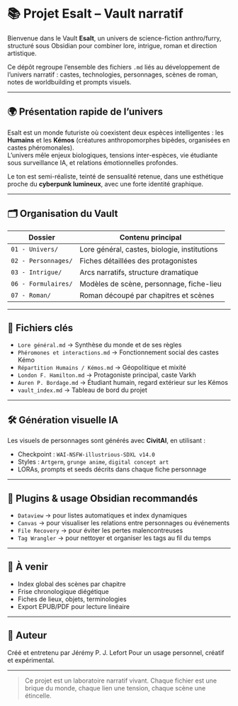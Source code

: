 # 📚 Projet Esalt – Vault narratif

Bienvenue dans le Vault **Esalt**, un univers de science-fiction anthro/furry, structuré sous Obsidian pour combiner lore, intrigue, roman et direction artistique.

Ce dépôt regroupe l’ensemble des fichiers `.md` liés au développement de l’univers narratif : castes, technologies, personnages, scènes de roman, notes de worldbuilding et prompts visuels.

---

## 🌍 Présentation rapide de l’univers

Esalt est un monde futuriste où coexistent deux espèces intelligentes : les **Humains** et les **Kémos** (créatures anthropomorphes bipèdes, organisées en castes phéromonales).  
L’univers mêle enjeux biologiques, tensions inter-espèces, vie étudiante sous surveillance IA, et relations émotionnelles profondes.

Le ton est semi-réaliste, teinté de sensualité retenue, dans une esthétique proche du **cyberpunk lumineux**, avec une forte identité graphique.

---

## 🗂️ Organisation du Vault

| Dossier                  | Contenu principal |
|--------------------------|-------------------|
| `01 - Univers/`          | Lore général, castes, biologie, institutions |
| `02 - Personnages/`      | Fiches détaillées des protagonistes |
| `03 - Intrigue/`         | Arcs narratifs, structure dramatique |
| `06 - Formulaires/`      | Modèles de scène, personnage, fiche-lieu |
| `07 - Roman/`            | Roman découpé par chapitres et scènes |

---

## 🧭 Fichiers clés

- `Lore général.md` → Synthèse du monde et de ses règles
- `Phéromones et interactions.md` → Fonctionnement social des castes Kémo
- `Répartition Humains / Kémos.md` → Géopolitique et mixité
- `London F. Hamilton.md` → Protagoniste principal, caste Varkh
- `Auren P. Bordage.md` → Étudiant humain, regard extérieur sur les Kémos
- `vault_index.md` → Tableau de bord du projet

---

## 🛠️ Génération visuelle IA

Les visuels de personnages sont générés avec **CivitAI**, en utilisant :
- Checkpoint : `WAI-NSFW-illustrious-SDXL v14.0`
- Styles : `Artgerm`, `grunge anime`, `digital concept art`
- LORAs, prompts et seeds décrits dans chaque fiche personnage

---

## 🧪 Plugins & usage Obsidian recommandés

- `Dataview` → pour listes automatiques et index dynamiques
- `Canvas` → pour visualiser les relations entre personnages ou événements
- `File Recovery` → pour éviter les pertes malencontreuses
- `Tag Wrangler` → pour nettoyer et organiser les tags au fil du temps

---

## 📄 À venir

- Index global des scènes par chapitre
- Frise chronologique diégétique
- Fiches de lieux, objets, terminologies
- Export EPUB/PDF pour lecture linéaire

---

## 📝 Auteur

Créé et entretenu par Jérémy P. J. Lefort
Pour un usage personnel, créatif et expérimental.

---

> Ce projet est un laboratoire narratif vivant.
> Chaque fichier est une brique du monde, chaque lien une tension, chaque scène une étincelle.

